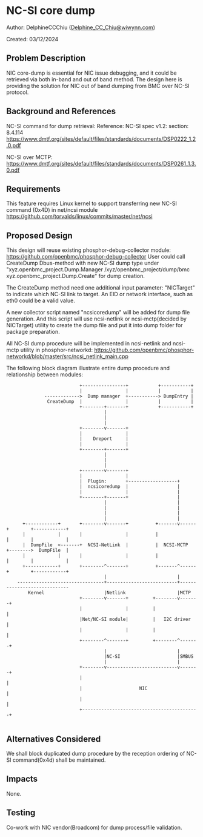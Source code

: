 # NC-SI core dump
Author: DelphineCCChiu (Delphine_CC_Chiu@wiwynn.com)

Created: 03/12/2024
## Problem Description
NIC core-dump is essential for NIC issue debugging, and it could be retrieved via both in-band and out of band method. The design here is providing the solution for NIC out of band dumping from BMC over NC-SI protocol.

## Background and References
NC-SI command for dump retrieval:
Reference: NC-SI spec v1.2: section: 8.4.114
https://www.dmtf.org/sites/default/files/standards/documents/DSP0222_1.2.0.pdf

NC-SI over MCTP:
https://www.dmtf.org/sites/default/files/standards/documents/DSP0261_1.3.0.pdf
	
## Requirements
This feature requires Linux kernel to support transferring new NC-SI command (0x4D) in net/ncsi module
https://github.com/torvalds/linux/commits/master/net/ncsi
	
## Proposed Design
This design will reuse existing phosphor-debug-collector module: https://github.com/openbmc/phosphor-debug-collector
User could call CreateDump Dbus-method with new NC-SI dump type under
"xyz.openbmc_project.Dump.Manager /xyz/openbmc_project/dump/bmc xyz.openbmc_project.Dump.Create" for dump creation.

The CreateDump method need one additional input parameter: "NICTarget" to indicate which NC-SI link to target.
An EID or network interface, such as eth0 could be a valid value.
			
A new collector script named "ncsicoredump" will be added for dump file generation.
And this script will use ncsi-netlink or ncsi-mctp(decided by NICTarget) utility to create the dump file and put it into dump folder for package preparation.
	
All NC-SI dump procedure will be implemented in ncsi-netlink and ncsi-mctp utility in phosphor-networkd:
https://github.com/openbmc/phosphor-networkd/blob/master/src/ncsi_netlink_main.cpp
	
The following block diagram illustrate entire dump procedure and relationship between modules:

```
                           +----------------+           +-----------+                                                          
                           |                |           |           |                                                          
              ------------->  Dump manager  +-----------> DumpEntry |                                                          
               CreateDump  |                |           |           |                                                          
                           +--------+-------+           +-----------+                                                          
                                    |                                                                                          
                                    |                                                                                          
                                    |                                                                                          
                           +--------v-------+                                                                                  
                           |                |                                                                                  
                           |    Dreport     |                                                                                  
                           |                |                                                                                  
                           +--------+-------+                                                                                  
                                    |                                                                                          
                                    |                                                                                          
                                    |                                                                                          
                           +--------v-------+                                                                                  
                           |                |                                                                                  
                           |  Plugin:       +------------------+                                                               
                           |  ncsicoredump  |                  |                                                               
                           |                |                  |                                                               
                           +--------+-------+                  |                                                               
                                    |                          |                                                               
                                    |                          |                                                               
                                    |                          |                                                               
                                    |                          |                                                               
      +------------+       +--------v-------+          +-------v------+        +------------+                                  
      |            |       |                |          |              |        |            |                                  
      |  DumpFile  <-------+  NCSI-NetLink  |          |  NCSI-MCTP   +-------->  DumpFile  |                                  
      |            |       |                |          |              |        |            |                                  
      +------------+       +--------^-------+          +-------^------+        +------------+                                  
                                    |                          |                                                               
    --------------------------------+--------------------------+-----------------------------                                  
        Kernel                      |Netlink                   |MCTP                                                           
                           +--------v-------+         +--------v-------+                                                       
                           |                |         |                |                                                       
                           |Net/NC-SI module|         |   I2C driver   |                                                       
                           |                |         |                |                                                       
                           +--------^-------+         +--------^-------+                                                       
                                    |                          |                                                               
                                    |NC-SI                     |SMBUS                                                          
                                    |                          |                                                               
                           +--------v--------------------------v-------+                                                       
                           |                                           |                                                       
                           |                     NIC                   |                                                       
                           |                                           |                                                       
                           +-------------------------------------------+                                                       


```
## Alternatives Considered
We shall block duplicated dump procedure by the reception ordering of NC-SI command(0x4d) shall be maintained.
## Impacts
None.
## Testing
Co-work with NIC vendor(Broadcom) for dump process/file validation.

